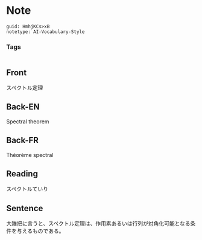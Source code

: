 # Note
```
guid: HmhjKCs>xB
notetype: AI-Vocabulary-Style
```

### Tags
```
```

## Front
スペクトル定理

## Back-EN
Spectral theorem

## Back-FR
Théorème spectral

## Reading
スペクトルていり

## Sentence
大雑把に言うと、スペクトル定理は、作用素あるいは行列が対角化可能となる条件を与えるものである。
